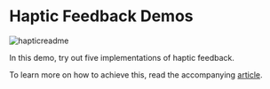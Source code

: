 # Haptic Feedback Demos
![hapticreadme](https://github.com/sinasamaki/HapticFeedbackDemo/assets/100379139/9dfebf7d-260d-4b15-b947-bf82cc204d8a)

In this demo, try out five implementations of haptic feedback.

To learn more on how to achieve this, read the accompanying [article](https://www.sinasamaki.com/haptic-feedback-in-jetpack-compose/).
